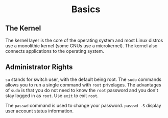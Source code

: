 <h1 style='text-align:center'>Basics</h1>

## The Kernel

The kernel layer is the core of the operating system and most Linux distros use a monolithic kernel (some GNUs use a microkernel). The kernel also connects applications to the operating system. 

## Administrator Rights

```su``` stands for switch user, with the default being root. The ```sudo``` commands allows you to run a single command with ```root``` privelages. The advantages of ```sudo``` is that you do not need to know the ```root``` password and you don't stay logged in as ```root```. Use ```exit``` to exit ```root```.

The ```passwd``` command is used to change your password. ```passwd -S``` display user account status information.